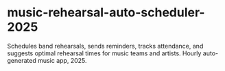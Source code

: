 # music-rehearsal-auto-scheduler-2025
Schedules band rehearsals, sends reminders, tracks attendance, and suggests optimal rehearsal times for music teams and artists. Hourly auto-generated music app, 2025.

